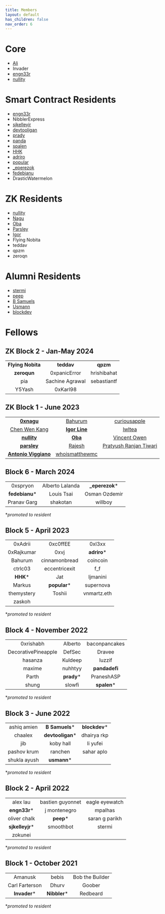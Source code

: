 ```yaml
---
title: Members
layout: default
has_children: false
nav_order: 6
---
```


# Core
* [Ali](https://twitter.com/0xalizk)
* Invader
* [engn33r](https://twitter.com/bl4ckb1rd71)
* [nullity](https://twitter.com/nullity00)

# Smart Contract Residents
* [engn33r](https://twitter.com/bl4ckb1rd71)
* NibblerExpress
* [sjkelleyjr](https://twitter.com/sjkelleyjr)
* [devtooligan](https://twitter.com/devtooligan)
* [prady](https://twitter.com/prady_v)
* [panda](https://twitter.com/pandadfi)
* [spalen](https://github.com/spalen0)
* [HHK](https://twitter.com/HHK_ETH)
* [adriro](https://twitter.com/adrianromero)
* [popular](https://twitter.com/popular_12345/)
* [_eperezok](https://twitter.com/_eperezok)
* [fedebianu](https://twitter.com/fedebianu)
* DrasticWatermelon

# ZK Residents
* [nullity](https://twitter.com/nullity00)
* [Nagu](https://github.com/thogiti)
* [Oba](https://github.com/obatirou)
* [Parsley](https://github.com/bbresearcher)
* [Igor](https://github.com/igorline)
* Flying Nobita
* teddav
* qpzm
* zeroqn

# Alumni Residents
* [stermi](https://twitter.com/StErMi)
* [peep](https://twitter.com/XianganH)
* [B Samuels](https://twitter.com/thebensams)
* [Usmann](https://twitter.com/usmannk)
* [blockdev](https://twitter.com/blockdeveth)


# Fellows

## ZK Block 2 - Jan-May 2024

||||
|:--------------:|:-------------:|:----------------:|
|  **Flying Nobita** | **teddav**  | **qpzm**  |
|  **zeroqun** |  0xpanicError |  hrishibahat |
|  pia | Sachine Agrawal  | sebastiantf  |
|  Y5Yash | 0xKarl98  |   |

## ZK Block 1 - June 2023

||||
|:--------------:|:-------------:|:----------------:|
| **[0xnagu](https://github.com/thogiti)** | [Bahurum](https://github.com/bahurum)|  [curiousapple](https://github.com/abhishekvispute) |
| [Chen Wen Kang](https://github.com/cwkang1998) | **[Igor Line](https://github.com/igorline)** | [lwltea](https://github.com/lwltea)  |
| **[nullity](https://github.com/nullity00)** | **[Oba](https://github.com/obatirou)** | [Vincent Owen](https://github.com/makluganteng)   |
| **[parsley](https://github.com/bbresearcher)**   | [Rajesh](https://github.com/RajeshRk18)   | [Pratyush Ranjan Tiwari](https://github.com/PratyushRT)   |
| **[Antonio Viggiano](https://github.com/aviggiano)** | [whoismatthewmc](https://github.com/whoismatthewmc1) | |

## Block 6 - March 2024

||||
|:--------------:|:-------------:|:----------------:|
| 0xspryon | Alberto Lalanda | **_eperezok*** |
| **fedebianu*** | Louis Tsai | Osman Ozdemir |
| Pranav Garg | shakotan | willboy |

*_promoted to resident_

## Block 5 - April 2023

||||
|:--------------:|:-------------:|:----------------:|
| 0xAdrii | 0xc0ffEE  | 0xl3xx |
| 0xRajkumar | 0xvj | **adriro*** |
| Bahurum | cinnamonbread | coincoin |
| ctrlc03 | eccentricexit | f_f |
| **HHK*** | Jat | ljmanini |
| Markus | **popular*** | supernova |
| themystery | Toshii | vnmartz.eth |
|zaskoh | | |

*_promoted to resident_

## Block 4 - November 2022

||||
|:--------------:|:-------------:|:----------------:|
|0xrishabh |Alberto |baconpancakes |
|DecorativePineapple |DefSec |Dravee |
|hasanza |Kuldeep |luzzif |
|maxime|nuhhtyy |**pandadefi** |
|Parth| **prady*** |PraneshASP |
|shung|slowfi |**spalen*** |

*_promoted to resident_

## Block 3 - June 2022

||||
|:--------------:|:-------------:|:----------------:|
|ashiq amien |**B Samuels***  |**blockdev***|
|chaalex     |**devtooligan***|dhairya rkp|
|jib         |koby hall      |li yufei|
|pashov krum |ranchen        |sahar aplo|
|shukla ayush|**usmann***        |       |

*_promoted to resident_

## Block 2 - April 2022

||||
|:--------------:|:-------------:|:----------------:|
|    alex lau     |    bastien guyonnet      |  eagle eyewatch |
| **engn33r*** |    j montenegro      |   mpalhas         |
|  oliver chalk  | **peep*** |     saran g parikh     |
|    **sjkelleyjr***    |      smoothbot         |       stermi           |
|zokunei|||


*_promoted to resident_


## Block 1 - October 2021

||||
|:--------------:|:-------------:|:----------------:|
| Amanusk        |  bebis        |  Bob the Builder |
| Carl Farterson |  Dhurv        | Goober           |
| **Invader***   |  **Nibbler*** | Redbeard         |



*_promoted to resident_
